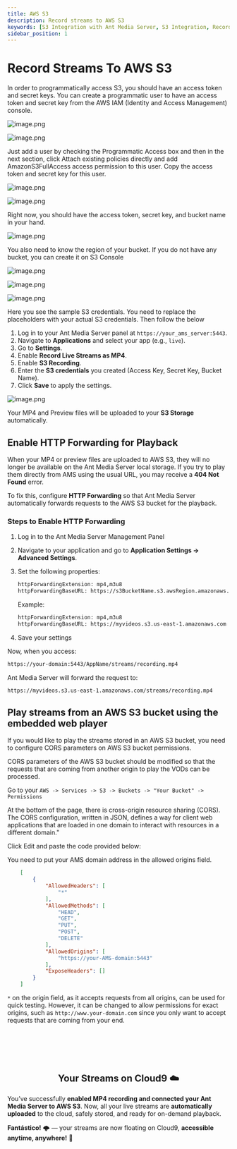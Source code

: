 ```yaml
---
title: AWS S3 
description: Record streams to AWS S3
keywords: [S3 Integration with Ant Media Server, S3 Integration, Record streams to AWS S3, Ant Media Server Documentation, Ant Media Server Tutorials]
sidebar_position: 1
---
```


# Record Streams To AWS S3

In order to programmatically access S3, you should have an access token and secret keys. You can create a programmatic user to have an access token and secret key from the AWS IAM (Identity and Access Management) console.

![image.png](@site/static/img/image-284429.png)

![image.png](@site/static/img/image-284529.png)

Just add a user by checking the Programmatic Access box and then in the next section, click Attach existing policies directly and add AmazonS3FullAccess access permission to this user. Copy the access token and secret key for this user.

![image.png](@site/static/img/image-284629.png)

![image.png](@site/static/img/image-284729.png)

Right now, you should have the access token, secret key, and bucket name in your hand.

![image.png](@site/static/img/image-284829.png)

You also need to know the region of your bucket. If you do not have any bucket, you can create it on S3 Console

![image.png](@site/static/img/image-284929.png)

![image.png](@site/static/img/image-285029.png)

![image.png](@site/static/img/image-285129.png)

Here you see the sample S3 credentials. You need to replace the placeholders with your actual S3 credentials. Then follow the below

1. Log in to your Ant Media Server panel at `https://your_ams_server:5443`.
2. Navigate to **Applications** and select your app (e.g., `live`).
3. Go to **Settings**.
4. Enable **Record Live Streams as MP4**.
5. Enable **S3 Recording**.
6. Enter the **S3 credentials** you created (Access Key, Secret Key, Bucket Name).
7. Click **Save** to apply the settings.

![image.png](@site/static/img/image-285229.png)

Your MP4 and Preview files will be uploaded to your **S3 Storage** automatically.


## Enable HTTP Forwarding for Playback

When your MP4 or preview files are uploaded to AWS S3, they will no longer be available on the Ant Media Server local storage. If you try to play them directly from AMS using the usual URL, you may receive a **404 Not Found** error.

To fix this, configure **HTTP Forwarding** so that Ant Media Server automatically forwards requests to the AWS S3 bucket for the playback.

### Steps to Enable HTTP Forwarding

1. Log in to the Ant Media Server Management Panel
2. Navigate to your application and go to  **Application Settings → Advanced Settings**.  
3. Set the following properties:

   ```bash
   httpForwardingExtension: mp4,m3u8  
   httpForwardingBaseURL: https://s3BucketName.s3.awsRegion.amazonaws.com  
   ```

   Example:

   ```bash
   httpForwardingExtension: mp4,m3u8  
   httpForwardingBaseURL: https://myvideos.s3.us-east-1.amazonaws.com  
   ```

4. Save your settings

Now, when you access:

```bash
https://your-domain:5443/AppName/streams/recording.mp4  
```

Ant Media Server will forward the request to:

```bash
https://myvideos.s3.us-east-1.amazonaws.com/streams/recording.mp4  
```

## Play streams from an AWS S3 bucket using the embedded web player

If you would like to play the streams stored in an AWS S3 bucket, you need to configure CORS parameters on AWS S3 bucket permissions.

CORS parameters of the AWS S3 bucket should be modified so that the requests that are coming from another origin to play the VODs can be processed.

Go to your  `AWS -> Services -> S3 -> Buckets -> "Your Bucket" -> Permissions`

At the bottom of the page, there is cross-origin resource sharing (CORS). The CORS configuration, written in JSON, defines a way for client web applications that are loaded in one domain to interact with resources in a different domain."

Click Edit and paste the code provided below:

You need to put your AMS domain address in the allowed origins field.

```json
    [
        {
            "AllowedHeaders": [
                "*"
            ],
            "AllowedMethods": [
                "HEAD",
                "GET",
                "PUT",
                "POST",
                "DELETE"
            ],
            "AllowedOrigins": [
                "https://your-AMS-domain:5443"
            ],
            "ExposeHeaders": []
        }
    ]
```

`*` on the origin field, as it accepts requests from all origins, can be used for quick testing. However, it can be changed to allow permissions for exact origins, such as `http://www.your-domain.com` since you only want to accept requests that are coming from your end.


<br /><br />
---

<div align="center">
<h2> Your Streams on Cloud9 ☁️ </h2>
</div>

You’ve successfully **enabled MP4 recording and connected your Ant Media Server to AWS S3**. Now, all your live streams are **automatically uploaded** to the cloud, safely stored, and ready for on-demand playback.  

**Fantástico!** 🌩️ — your streams are now floating on Cloud9, **accessible anytime, anywhere!** 🚀
